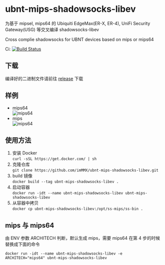 # ubnt-mips-shadowsocks-libev
为基于 mipsel, mips64 的 Ubiquiti EdgeMax(ER-X, ER-4), UniFi Security Gateway(USG) 等交叉编译 shadowsocks-libev  

Cross complie shadowsocks for UBNT devices based on mips or mips64  

Ci: [![Build Status](https://travis-ci.org/imMMX/ubnt-mips-shadowsocks-libev.svg?branch=master)](https://travis-ci.org/imMMX/ubnt-mips-shadowsocks-libev)  

## 下载  
编译好的二进制文件请前往 [release](https://github.com/imMMX/ubnt-mips-shadowsocks-libev/releases/tag/3.2.0) 下载  
## 样例  
* mips64  
![mips64](https://github.com/imMMX/ubnt-mips-shadowsocks-libev/blob/master/screenshot/mips64.jpeg)  
* mips  
![mips64](https://github.com/imMMX/ubnt-mips-shadowsocks-libev/blob/master/screenshot/mips.jpeg)

## 使用方法  
1. 安装 Docker  
  ```curl -sSL https://get.docker.com/ | sh ```
2. 克隆仓库  
  ```git clone https://github.com/imMMX/ubnt-mips-shadowsocks-libev.git```  
3. build 镜像   
  ```docker build --tag ubnt-mips-shadowsocks-libev .```  
4. 启动容器  
  ```docker run -idt --name ubnt-mips-shadowsocks-libev ubnt-mips-shadowsocks-libev```
5. 从容器中拷贝  
  ```docker cp ubnt-mips-shadowsocks-libev:/opt/ss-mips/ss-bin .```
  
## mips 与 mips64
由 ENV 参数 ARCHITECH 判断，默认生成 mips，需要 mips64 在第 4 步的时候替换成下面的命令  

  ```docker run -idt --name ubnt-mips-shadowsocks-libev -e ARCHITECH="mips64" ubnt-mips-shadowsocks-libev```


